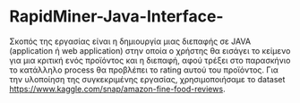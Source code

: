 # RapidMiner-Java-Interface-
Σκοπός της εργασίας  είναι η δημιουργία  μιας διεπαφής σε JAVA (application ή web application) 
στην οποία ο χρήστης θα εισάγει το κείμενο για μια κριτική ενός προϊόντος και η διεπαφή, αφού τρέξει στο παρασκήνιο 
το κατάλληλο process θα προβλέπει το rating αυτού του προϊόντος. 
Για την υλοποίηση της συγκεκριμένης εργασίας, χρησιμοποιήσαμε το dataset https://www.kaggle.com/snap/amazon-fine-food-reviews. 


